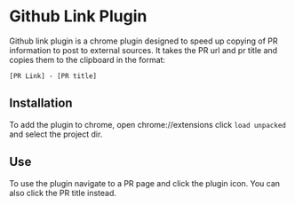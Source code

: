 # Github Link Plugin

Github link plugin is a chrome plugin designed to speed up copying of PR information to post to external sources. It 
takes the PR url and pr title and copies them to the clipboard in the format:

```[PR Link] - [PR title]```

## Installation

To add the plugin to chrome, open chrome://extensions click `load unpacked` and select the project dir.

## Use

To use the plugin navigate to a PR page and click the plugin icon. You can also click the PR title instead.